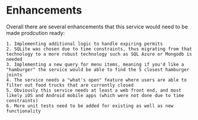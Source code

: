 # Enhancements

Overall there are several enhancements that this service would need to be made prodcution ready:

    1. Implementing additional logic to handle expiring permits
    2. SQLite was chosen due to time constraints, thus migrating from that technology to a more robust technology such as SQL Azure or Mongodb is needed
    3. Implementing a new query for menu items, meaning if you'd like a "hamburger" the service would be able to find the 5 closest hamburger joints
    4. The service needs a "what's open" feature where users are able to filter out food trucks that are currently closed
    5. Obviously this service needs at least a web front end, and most likely iOS and Android mobile apps (which were not done due to time constraints)
    6. More unit tests need to be added for existing as well as new functionality
